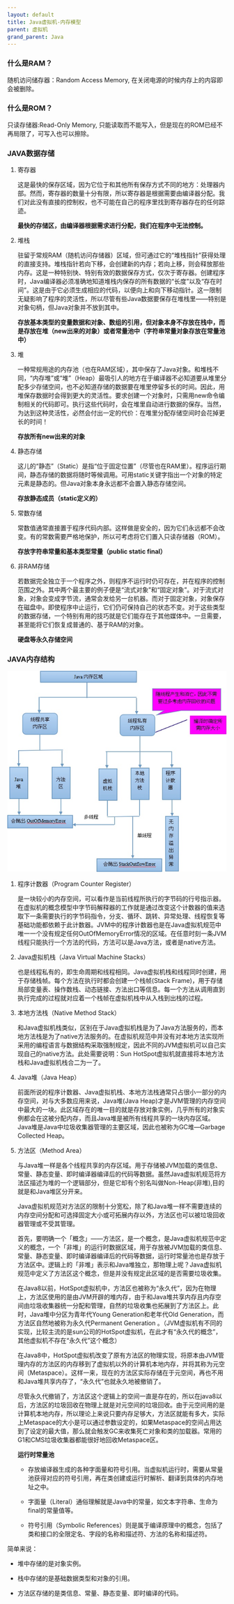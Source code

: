 ```yaml
---
layout: default
title: Java虚拟机-内存模型
parent: 虚拟机
grand_parent: Java
---
```


### 什么是RAM？

随机访问储存器：Random Access Memory, 在关闭电源的时候内存上的内容即会被删除。

### 什么是ROM？

只读存储器:Read-Only Memory, 只能读取而不能写入，但是现在的ROM已经不再局限了，可写入也可以擦除。

### JAVA数据存储

1. 寄存器

    这是最快的保存区域，因为它位于和其他所有保存方式不同的地方：处理器内部。然而，寄存器的数量十分有限，所以寄存器是根据需要由编译器分配。我们对此没有直接的控制权，也不可能在自己的程序里找到寄存器存在的任何踪迹。

    **最快的存储区，由编译器根据需求进行分配，我们在程序中无法控制。**

1. 堆栈

    驻留于常规RAM（随机访问存储器）区域，但可通过它的“堆栈指针”获得处理的直接支持。堆栈指针若向下移，会创建新的内存；若向上移，则会释放那些内存。这是一种特别快、特别有效的数据保存方式，仅次于寄存器。创建程序时，Java编译器必须准确地知道堆栈内保存的所有数据的“长度”以及“存在时间”。这是由于它必须生成相应的代码，以便向上和向下移动指针。这一限制无疑影响了程序的灵活性，所以尽管有些Java数据要保存在堆栈里——特别是对象句柄，但Java对象并不放到其中。

    **存放基本类型的变量数据和对象、数组的引用，但对象本身不存放在栈中，而是存放在堆（new出来的对象）或者常量池中（字符串常量对象存放在常量池中）**

1. 堆

    一种常规用途的内存池（也在RAM区域），其中保存了Java对象。和堆栈不同，“内存堆”或“堆”（Heap）最吸引人的地方在于编译器不必知道要从堆里分配多少存储空间，也不必知道存储的数据要在堆里停留多长的时间。因此，用堆保存数据时会得到更大的灵活性。要求创建一个对象时，只需用new命令编制相关的代码即可。执行这些代码时，会在堆里自动进行数据的保存。当然，为达到这种灵活性，必然会付出一定的代价：在堆里分配存储空间时会花掉更长的时间！

    **存放所有new出来的对象**

1. 静态存储

    这儿的“静态”（Static）是指“位于固定位置”（尽管也在RAM里）。程序运行期间，静态存储的数据将随时等候调用。可用static关键字指出一个对象的特定元素是静态的。但Java对象本身永远都不会置入静态存储空间。

    **存放静态成员（static定义的）**

1. 常数存储

    常数值通常直接置于程序代码内部。这样做是安全的，因为它们永远都不会改变。有的常数需要严格地保护，所以可考虑将它们置入只读存储器（ROM）。

    **存放字符串常量和基本类型常量（public static final）**

1. 非RAM存储

    若数据完全独立于一个程序之外，则程序不运行时仍可存在，并在程序的控制范围之外。其中两个最主要的例子便是“流式对象”和“固定对象”。对于流式对象，对象会变成字节流，通常会发给另一台机器。而对于固定对象，对象保存在磁盘中。即使程序中止运行，它们仍可保持自己的状态不变。对于这些类型的数据存储，一个特别有用的技巧就是它们能存在于其他媒体中。一旦需要，甚至能将它们恢复成普通的、基于RAM的对象。

    **硬盘等永久存储空间**

### JAVA内存结构

![](../../../assets/images/Java/虚拟机/attachments/Java虚拟机-内存模型_image_0.png)

1. 程序计数器（Program Counter Register）

    是一块较小的内存空间，可以看作是当前线程所执行的字节码的行号指示器。在虚拟机的概念模型中字节码解释器的工作就是通过改变这个计数器的值来选取下一条需要执行的字节码指令，分支、循环、跳转、异常处理、线程恢复等基础功能都依赖于此计数器。JVM中的程序计数器也是在Java虚拟机规范中唯一一个没有规定任何OutOfMemoryError情况的区域。在任意时刻一条JVM线程只能执行一个方法的代码，方法可以是Java方法，或者是native方法。

1. Java虚拟机栈（Java Virtual Machine Stacks）

    也是线程私有的，即生命周期和线程相同。Java虚拟机栈和线程同时创建，用于存储栈帧。每个方法在执行时都会创建一个栈帧(Stack Frame)，用于存储局部变量表、操作数栈、动态链接、方法出口等信息。每一个方法从调用直到执行完成的过程就对应着一个栈帧在虚拟机栈中从入栈到出栈的过程。

1. 本地方法栈（Native Method Stack）

    和Java虚拟机栈类似，区别在于Java虚拟机栈是为了Java方法服务的，而本地方法栈是为了native方法服务的。在虚拟机规范中并没有对本地方法实现所采用的编程语言与数据结构采取强制规定，因此不同的JVM虚拟机可以自己实现自己的native方法。此处需要说明：Sun HotSpot虚拟机就直接将本地方法栈和Java虚拟机栈合二为一了。

1. Java堆（Java Heap）

    前面所说的程序计数器、Java虚拟机栈、本地方法栈通常只占很小一部分的内存空间，对与大多数应用来说，Java堆(Java Heap)才是JVM管理的内存空间中最大的一块。此区域存在的唯一目的就是存放对象实例，几乎所有的对象实例都会在这被分配内存，而且Java堆是被所有线程共享的一块内存区域。Java堆是Java中垃圾收集器管理的主要区域，因此也被称为GC堆—Garbage Collected Heap。

1. 方法区（Method Area）

    与Java堆一样是各个线程共享的内存区域。用于存储被JVM加载的类信息、常量、静态变量、即时编译器编译后的代码等数据。虽然Java虚拟机规范将方法区描述为堆的一个逻辑部分，但是它却有个别名叫做Non-Heap(非堆),目的就是和Java堆区分开来。

    Java虚拟机规范对方法区的限制十分宽松，除了和Java堆一样不需要连续的内存空间分配和可选择固定大小或可拓展内存以外，方法区也可以被垃圾回收器管理或不受其管理。

    首先，要明确一个「概念」——方法区，是一个概念，是Java虚拟机规范中定义的概念，一个「非堆」的运行时数据区域，用于存放被JVM加载的类信息、常量、静态变量、即时编译器编译后的代码等数据，运行时常量池也是存放于方法区中。逻辑上的「非堆」表示和Java堆独立，那物理上呢？Java虚拟机规范中定义了方法区这个概念，但是并没有规定此区域的是否需要垃圾收集。

    在Java8以前，HotSpot虚拟机中，方法区也被称为“永久代”，因为在物理上，方法区使用的是由JVM开辟的堆内存，由于和Java堆共享内存且内存空间由垃圾收集器统一分配和管理，自然的垃圾收集也拓展到了方法区上。此时，Java堆中分区为青年代Young Generation和老年代Old Generation，而方法区自然地被称为永久代Permanent Generation 。（JVM虚拟机有不同的实现，比较主流的是sun公司的HotSpot虚拟机，在此才有“永久代的概念”，其他虚拟机不存在“永久代”这个概念）

    在Java8中，HotSpot虚拟机改变了原有方法区的物理实现，将原本由JVM管理内存的方法区的内存移到了虚拟机以外的计算机本地内存，并将其称为元空间（Metaspace）。这样一来，现在的方法区实际存储在于元空间，再也不用和Java堆共享内存了，“永久代”也就永久地被撤销了。

    尽管永久代撤销了，方法区这个逻辑上的空间一直是存在的，所以在java8以后，方法区的垃圾回收在物理上就是对元空间的垃圾回收。由于元空间用的是计算机本地内存，所以理论上来说只要内存足够大，方法区就能有多大，实际上Metaspace的大小是可以通过参数设定的，如果Metaspace的空间占用达到了设定的最大值，那么就会触发GC来收集死亡对象和类的加载器。常用的G1和CMS垃圾收集器都能很好地回收Metaspace区。

    **运行时常量池**

    - 存放编译器生成的各种字面量和符号引用。当虚拟机运行时，需要从常量池获得对应的符号引用，再在类创建或运行时解析、翻译到具体的内存地址之中。

    - 字面量（Literal）通俗理解就是Java中的常量，如文本字符串、生命为final的常量值等。

    - 符号引用（Symbolic References）则是属于编译原理中的概念，包括了类和接口的全限定名、字段的名称和描述符、方法的名称和描述符。

简单来说：

- 堆中存储的是对象实例。

- 栈中存储的是基础数据类型和对象的引用。

- 方法区存储的是类信息、常量、静态变量、即时编译的代码。